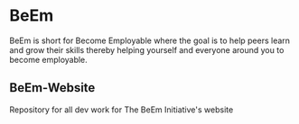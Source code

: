 # BeEm
BeEm is short for Become Employable where the goal is to help peers learn and grow their skills thereby helping yourself and everyone around you to become employable.

## BeEm-Website
Repository for all dev work for The BeEm Initiative's website
